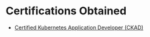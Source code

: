 # Certifications Obtained

- [Certified Kubernetes Application Developer (CKAD)](https://www.cncf.io/certification/ckad/)
